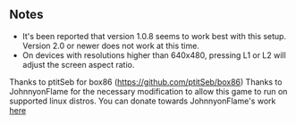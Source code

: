 ## Notes

-  It's been reported that version 1.0.8 seems to work best with this setup. Version 2.0 or newer does not work at this time.
-  On devices with resolutions higher than 640x480, pressing L1 or L2 will adjust the screen aspect ratio.

Thanks to ptitSeb for box86 (https://github.com/ptitSeb/box86)
Thanks to JohnnyonFlame for the necessary modification to allow this game to run on supported linux distros.
You can donate towards JohnnyonFlame's work [here](https://ko-fi.com/johnnyonflame)

